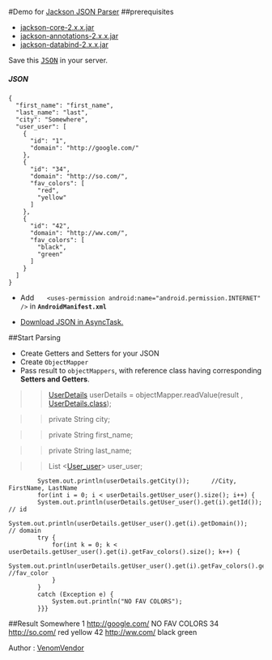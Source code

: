 #Demo for [Jackson JSON Parser](https://github.com/FasterXML/jackson)
##prerequisites
 - [jackson-core-2.x.x.jar](http://repo1.maven.org/maven2/com/fasterxml/jackson/core/jackson-core/2.2.3/jackson-core-2.2.3.jar)
 - [jackson-annotations-2.x.x.jar](http://repo1.maven.org/maven2/com/fasterxml/jackson/core/jackson-annotations/2.2.3/jackson-annotations-2.2.3.jar)
 - [jackson-databind-2.x.x.jar](http://repo1.maven.org/maven2/com/fasterxml/jackson/core/jackson-databind/2.2.3/jackson-databind-2.2.3.jar)

Save this <kbd>[JSON](https://github.com/VenomVendor/Jackson-JSON-Parsing/blob/master/assets/soDemo.json)</kbd> in your server.
##### JSON
	{
	  "first_name": "first_name",
	  "last_name": "last",
	  "city": "Somewhere",
	  "user_user": [
		{
		  "id": "1",
		  "domain": "http://google.com/"
		},
		{
		  "id": "34",
		  "domain": "http://so.com/",
		  "fav_colors": [
			"red",
			"yellow"
		  ]
		},
		{
		  "id": "42",
		  "domain": "http://ww.com/",
		  "fav_colors": [
			"black",
			"green"
		  ]
		}
	  ]
	}

 - Add `    <uses-permission android:name="android.permission.INTERNET" />
` in **`AndroidManifest.xml`**

 - [Download JSON in AsyncTask.](http://venomvendor.blogspot.com/2013/08/get-data-from-url-in-single-line-android.html)

##Start Parsing
  - Create Getters and Setters for your JSON
  - Create `ObjectMapper `
  - Pass result to `objectMappers`, with reference class having corresponding **Setters and  Getters**.

 >>[UserDetails](https://github.com/VenomVendor/Jackson-JSON-Parsing/blob/master/src/vee/demo/jackson/json/parsing/UserDetails.java) userDetails = objectMapper.readValue(result , [UserDetails.class](https://github.com/VenomVendor/Jackson-JSON-Parsing/blob/master/src/vee/demo/jackson/json/parsing/UserDetails.java));

 >> private String	city;
 
 >> private String	first_name;

 >> private String	last_name;

 >>List &lt;[User&#95;user](https://github.com/VenomVendor/Jackson-JSON-Parsing/blob/master/src/vee/demo/jackson/json/parsing/User_user.java)&gt;	user&#95;user;

			System.out.println(userDetails.getCity());		//City, FirstName, LastName 
			for(int i = 0; i < userDetails.getUser_user().size(); i++) {
			System.out.println(userDetails.getUser_user().get(i).getId());		// id
			System.out.println(userDetails.getUser_user().get(i).getDomain());		// domain
			try {
				for(int k = 0; k < userDetails.getUser_user().get(i).getFav_colors().size(); k++) {
					System.out.println(userDetails.getUser_user().get(i).getFav_colors().get(k));	//fav_color
				}
			}
			catch (Exception e) {
				System.out.println("NO FAV COLORS");
			}}}
			
##Result
	Somewhere
	1
	http://google.com/
	NO FAV COLORS
	34
	http://so.com/
	red
	yellow
	42
	http://ww.com/
	black
	green
	
	

Author : [VenomVendor](https://www.google.com/#newwindow=1&q=VenomVendor)

